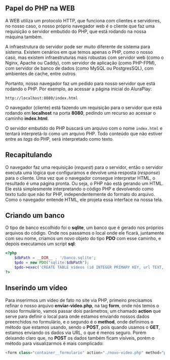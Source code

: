 ## Papel do PHP na WEB

A WEB utiliza um protocolo HTTP, que funciona com clientes e servidores, no nosso caso, o nosso próprio navegador web é o cliente que faz uma requisição o servidor embutido do PHP, que está rodando na nossa máquina também.

A infraestrutura do servidor pode ser muito diferente de sistema para sistema. Existem cenários em que temos apenas o PHP, como o nosso caso, mas existem infraestruturas mais robustas com servidor web (como o Nginx, Apache ou Caddy), com servidor de aplicação (como PHP-FPM), com servidor de banco de dados (como MySQL ou PostgresSQL), com ambientes de cache, entre outros.

Portanto, nosso navegador faz um pedido para nosso servidor que está rodando o PHP. Por exemplo, ao acessar a página inicial do AluraPlay:

```
http://localhost:8080/index.html
```

O navegador (cliente) está fazendo um requisição para o servidor que está rodando em **localhost** na porta **8080**, pedindo um recurso ao acessar o caminho **index.html**.

O servidor embutido do PHP buscará um arquivo com o nome `index.html` e tentará interpretá-lo como um arquivo PHP. Todo conteúdo que não estiver entre as _tags_ do PHP, será interpretado como texto.

## Recapitulando


O navegador faz uma requisição (_request_) para o servidor, então o servidor executa uma lógica que configuramos e devolve uma resposta (_response_) para o cliente. Uma vez que o navegador consegue interpretar HTML, o resultado é uma página pronta. Ou seja, o PHP não está gerando um HTML. Ele está simplesmente interpretando o código PHP e devolvendo como texto tudo que não for PHP, independentemente do formato do arquivo. Como o navegador entende HTML, ele projeta essa interface na nossa tela.

## Criando um banco

O tipo de banco escolhido foi o **sqlite**, um banco que é gerado nos próprios arquivos do código. Onde nos passamos o local onde ele ficará, juntamente com seu nome, criamos um novo objeto do tipo **PDO** com esse caminho, e depois executamos um script **sql**:

``` php
<?php
	$dbPath = __DIR__ . '/banco.sqlite';
	$pdo = new PDO("sqlite:$dbPath");
	$pdo->exec('CREATE TABLE videos (id INTEGER PRIMARY KEY, url TEXT, title TEXT);');
?>
```

## Inserindo um vídeo

Para inserirmos um vídeo de fato no site via PHP, primeiro precisamos refinar o nosso arquivo **enviar-video.php**, na tag **form**, onde nós temos o nosso formulário, vamos passar dois parâmetros, um chamado **action** que serve para definir o local para onde estamos enviando nossos dados preenchidos no formulário, e o segundo é o **method**, onde definimos o método que estamos usando, sendo o **POST**, pois quando usamos o **GET**, estamos enviando os dados via URL, o que é menos seguro. Porém deixando claro que, no **POST** os dados também ficam visíveis, porém o método para visualizarmos é mais complicado: 

```php
<form class="container__formulario" action="./novo-video.php" method="post">
```